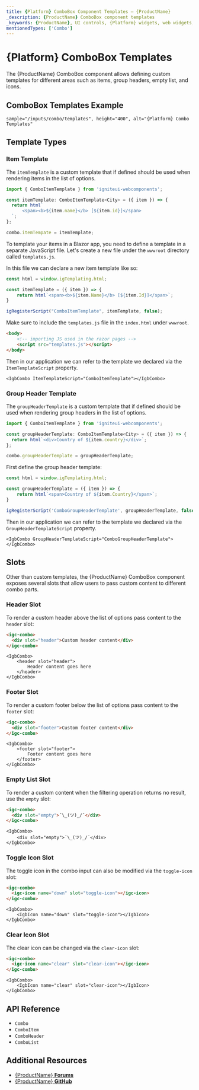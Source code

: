 ```yaml
---
title: {Platform} ComboBox Component Templates – {ProductName}
_description: {ProductName} ComboBox component templates
_keywords: {ProductName}, UI controls, {Platform} widgets, web widgets, UI widgets, {Platform}, Native {Platform} Components Suite, Native {Platform} Controls, Native {Platform} Components Library, {Platform} ComboBox Component Templates
mentionedTypes: ['Combo']
---
```


# {Platform} ComboBox Templates

The {ProductName} ComboBox component allows defining custom templates for different areas such as items, group headers, empty list, and icons.

## ComboBox Templates Example

`sample="/inputs/combo/templates", height="400", alt="{Platform} Combo Templates"`



## Template Types

### Item Template

The `itemTemplate` is a custom template that if defined should be used when rendering items in the list of options.

```ts
import { ComboItemTemplate } from 'igniteui-webcomponents';

const itemTemplate: ComboItemTemplate<City> = ({ item }) => {
  return html`
      <span><b>${item.name}</b> [${item.id}]</span>
  `;
};

combo.itemTempate = itemTemplate;
```

<!-- Blazor -->
To template your items in a Blazor app, you need to define a template in a separate JavaScript file. Let's create a new file under the `wwwroot` directory called `templates.js`.

In this file we can declare a new item template like so:

```js
const html = window.igTemplating.html;

const itemTemplate = ({ item }) => {
    return html`<span><b>${item.Name}</b> [${item.Id}]</span>`;
}

igRegisterScript("ComboItemTemplate", itemTemplate, false);
```

Make sure to include the `templates.js` file in the `index.html` under `wwwroot`.

```html
<body>
    <!-- importing JS used in the razor pages -->
    <script src="templates.js"></script>
</body>
```

Then in our application we can refer to the template we declared via the `ItemTemplateScript` property.

```razor
<IgbCombo ItemTemplateScript="ComboItemTemplate"></IgbCombo>
```

<!-- end: Blazor -->

### Group Header Template

The `groupHeaderTemplate` is a custom template that if defined should be used when rendering group headers in the list of options.

```ts
import { ComboItemTemplate } from 'igniteui-webcomponents';

const groupHeaderTemplate: ComboItemTemplate<City> = ({ item }) => {
  return html`<div>Country of ${item.country}</div>`;
};

combo.groupHeaderTemplate = groupHeaderTemplate;
```

<!-- Blazor -->
First define the group header template:

```js
const html = window.igTemplating.html;

const groupHeaderTemplate = ({ item }) => {
    return html`<span>Country of ${item.Country}</span>`;
}

igRegisterScript('ComboGroupHeaderTemplate', groupHeaderTemplate, false)
```

Then in our application we can refer to the template we declared via the `GroupHeaderTemplateScript` property.

```razor
<IgbCombo GroupHeaderTemplateScript="ComboGroupHeaderTemplate"></IgbCombo>
```

<!-- end: Blazor -->

## Slots
Other than custom templates, the {ProductName} ComboBox component exposes several slots that allow users to pass custom content to different combo parts.

### Header Slot
To render a custom header above the list of options pass content to the `header` slot:

```html
<igc-combo>
  <div slot="header">Custom header content</div>
</igc-combo>
```

```razor
<IgbCombo> 
    <header slot="header">
        Header content goes here
    </header>
</IgbCombo>
```

### Footer Slot
To render a custom footer below the list of options pass content to the `footer` slot:

```html
<igc-combo>
  <div slot="footer">Custom footer content</div>
</igc-combo>
```

```razor
<IgbCombo> 
    <footer slot="footer">
        Footer content goes here
    </footer>
</IgbCombo>
```

### Empty List Slot
To render a custom content when the filtering operation returns no result, use the `empty` slot:

```html
<igc-combo>
  <div slot="empty">¯\_(ツ)_/¯</div>
</igc-combo>
```

```razor
<IgbCombo> 
    <div slot="empty">¯\_(ツ)_/¯</div>
</IgbCombo>
```

### Toggle Icon Slot
The toggle icon in the combo input can also be modified via the `toggle-icon` slot:

```html
<igc-combo>
  <igc-icon name="down" slot="toggle-icon"></igc-icon>
</igc-combo>
```

```razor
<IgbCombo> 
    <IgbIcon name="down" slot="toggle-icon"></IgbIcon>
</IgbCombo>
```

### Clear Icon Slot
The clear icon can be changed via the `clear-icon` slot:

```html
<igc-combo>
  <igc-icon name="clear" slot="clear-icon"></igc-icon>
</igc-combo>
```

```razor
<IgbCombo> 
    <IgbIcon name="clear" slot="clear-icon"></IgbIcon>
</IgbCombo>
```

<!-- WebComponents -->
## API Reference

* `Combo`
* `ComboItem`
* `ComboHeader`
* `ComboList`

<!-- end: WebComponents -->

## Additional Resources

* [{ProductName} **Forums**]({ForumsLink})
* [{ProductName} **GitHub**]({GithubLink})

